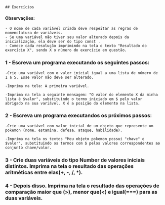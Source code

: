     ## Exercícios

#### Observações:

    - O nome de cada variável criada deve respeitar as regras de nomenclatura de variáveis.
    - Se uma variável não tiver seu valor alterado depois da inicialização, ela deve ser do tipo const .
    - Comece cada resolução imprimindo na tela o texto "Resultado do exercício X", sendo X o número do exercício em questão.

### 1 - Escreva um programa executando os seguintes passos:

    -Crie uma variável com o valor inicial igual a uma lista de número de 1 a 5. Esse valor não deve ser alterado.

    -Imprima na tela: A primeira variável. 

    -Imprima na tela a seguinte mensagem: "O valor do elemento X da minha lista é $valor", substituindo o termo iniciado em $ pelo valor abrigado na sua variável. X é a posição do elemento na lista.

### 2 - Escreva um programa executandos os próximos passos:    

    -Crie uma variável com valor inicial de um objeto que represente um pokemon (nome, estamina, defesa, ataque, habilidade).

    -Imprima na tela os textos "Meu objeto pokemon possui "chave" e $valor", substituindo os termos com $ pelos valores correspondentes ao conjunto chave/valor.

### 3 - Crie duas variáveis do tipo Number de valores iniciais distintos. Imprima na tela o resultado das operações aritméticas entre elas(+, -, /, *).

### 4 - Depois disso. Imprima na tela o resultado das operações de comparação maior que (>), menor que(<) e igual(===) para as duas variáveis.
